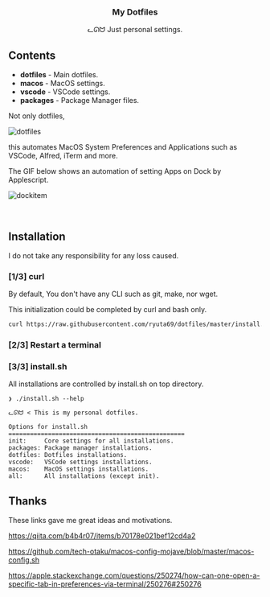 <h3 align="center">My Dotfiles</h3>
<p align="center">ᓚᘏᗢ Just personal settings.</p>

## Contents

* **dotfiles** - Main dotfiles.
* **macos**    - MacOS settings.
* **vscode**   - VSCode settings.
* **packages** - Package Manager files.

Not only dotfiles,

<img alt="dotfiles" src="https://user-images.githubusercontent.com/41639488/76944865-14274800-6945-11ea-97a8-831930f5b5ab.png">

this automates MacOS System Preferences and Applications such as VSCode, Alfred, iTerm and more.

The GIF below shows an automation of setting Apps on Dock by Applescript.

![dockitem](https://user-images.githubusercontent.com/41639488/76946555-8bf67200-6947-11ea-8e80-1f3b0dbec0be.gif)

<br />

## Installation
I do not take any responsibility for any loss caused.

### [1/3] curl

By default, You don't have any CLI such as git, make, nor wget.

This initialization could be completed by curl and bash only.

```bash
curl https://raw.githubusercontent.com/ryuta69/dotfiles/master/install.sh | /bin/bash -s -- --init
```

### [2/3] Restart a terminal

### [3/3] install.sh

All installations are controlled by install.sh on top directory.

```
❯ ./install.sh --help

ᓚᘏᗢ < This is my personal dotfiles.

Options for install.sh
=================================================
init:     Core settings for all installations.
packages: Package manager installations.
dotfiles: Dotfiles installations.
vscode:   VSCode settings installations.
macos:    MacOS settings installations.
all:      All installations (except init).
```

## Thanks
These links gave me great ideas and motivations.

https://qiita.com/b4b4r07/items/b70178e021bef12cd4a2

https://github.com/tech-otaku/macos-config-mojave/blob/master/macos-config.sh

https://apple.stackexchange.com/questions/250274/how-can-one-open-a-specific-tab-in-preferences-via-terminal/250276#250276
